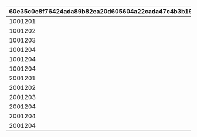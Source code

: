 |60e35c0e8f76424ada89b82ea20d605604a22cada47c4b3b19d20d50c2f65e04|11d62763f4814a375678c18a526899becbfc907e16cad381aceabb4726fe0764|a8121b1daa7fee680902d429bfa633e7ea78bd69ede069a4ddf7a3dc3e4054b7|7c9ec30318ba6a11b2119c12210e8058dcc834ce4f1b776055fd5015656b7e85|7c6e7fe8efdea6ea2b8e24102207dde9d386f97f98168682704f51547ee553ed|c0e5a9f1257a7d106a666e525a9f9263a017051d3117e95ca0b432343fc20603|44a3361b7b9c32803cbb32bb6aeaec878faabd1c9f9b21430d9ef477eeb42b5b|d5369aa0250325b0904f76bf93e851907c51287023804cc8c8600d05632ad9cd|
| --- | --- | --- | --- | --- | --- | --- | --- |
|1001201|0|0|0|0|10012|10012103|1|
|1001202|0|0|0|0|10012|10012107|2|
|1001203|0|0|0|0|10012|10012109|3|
|1001204|0|1001201|0|0|10012|10012114|4|
|1001204|0|1001202|0|0|10012|10012114|5|
|1001204|0|1001203|0|0|10012|10012114|6|
|2001201|0|0|0|0|20012|20012103|7|
|2001202|0|0|0|0|20012|20012107|8|
|2001203|0|0|0|0|20012|20012109|9|
|2001204|0|2001201|0|0|20012|20012114|10|
|2001204|0|2001202|0|0|20012|20012114|11|
|2001204|0|2001203|0|0|20012|20012114|12|